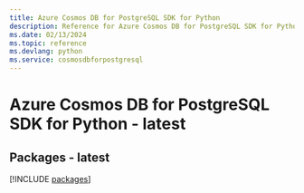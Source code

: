 ```yaml
---
title: Azure Cosmos DB for PostgreSQL SDK for Python
description: Reference for Azure Cosmos DB for PostgreSQL SDK for Python
ms.date: 02/13/2024
ms.topic: reference
ms.devlang: python
ms.service: cosmosdbforpostgresql
---
```

# Azure Cosmos DB for PostgreSQL SDK for Python - latest
## Packages - latest
[!INCLUDE [packages](cosmos-db-for-postgresql-index.md)]